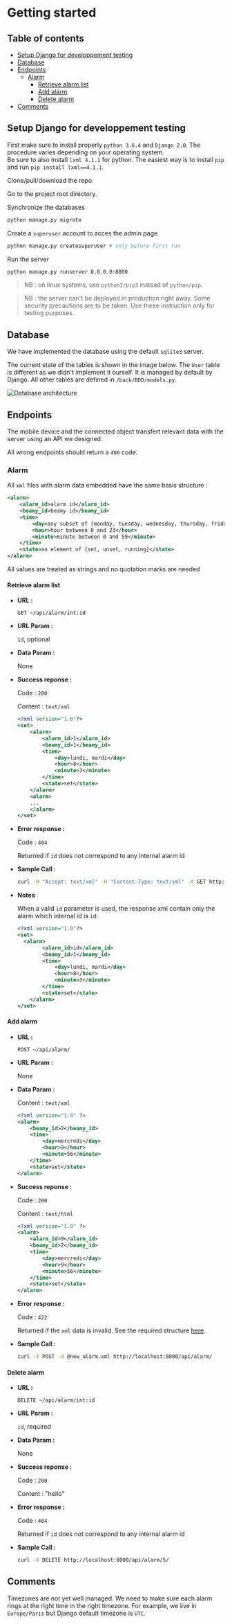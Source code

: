 # Getting started

## Table of contents

* [Setup Django for developpement testing](#setup-django-for-developpement-testing)
* [Database](#database)
* [Endpoints](#endpoints)
  * [Alarm](#alarm)
    * [Retrieve alarm list](#retrieve-alarm-list)
    * [Add alarm](#add-alarm)
    * [Delete alarm](#delete-alarm)
* [Comments](#comments)

## Setup Django for developpement testing

First make sure to install properly `python 3.6.4` and `Django 2.0`. The procedure varies depending on your operating system.<br>Be sure to also install `lxml 4.1.1` for python. The easiest way is to install `pip` and run `pip install lxml==4.1.1`.

Clone/pull/download the repo.

Go to the project root directory.

Synchronize the databases

```sh
python manage.py migrate
```

Create a `superuser` account to acces the admin page

```sh
python manage.py createsuperuser # only before first run
```

Run the server

```sh
python manage.py runserver 0.0.0.0:8000
```

> NB : on linux systems, use `python3/pip3` instead of `python/pip`.

> NB : the server can't be deployed in production right away. Some security precautions are to be taken. Use these instruction only for testing purposes.

## Database

We have implemented the database using the default `sqlite3` server.

The current state of the tables is shown in the image below. The `User` table is different as we didn't implement it ourself. It is managed by default by Django. All other tables are defined in `/back/BDD/models.py`.

![Database architecture](images/database.png)

## Endpoints

The mobile device and the connected object transfert relevant data with the server using an API we designed.

All wrong endpoints should return a `400` code.

### Alarm

All `xml` files with alarm data embedded have the same basis structure :

```xml
<alarm>
	<alarm_id>alarm id</alarm_id>
	<beamy_id>beamy id</beamy_id>
	<time>
		<day>any subset of {monday, tuesday, wednesday, thursday, friday, saturday, sunday}</day>
		<hour>hour between 0 and 23</hour>
		<minute>minute between 0 and 59</minute>
	</time>
	<state>an element of {set, unset, running}</state>
</alarm>
```

All values are treated as strings and no quotation marks are needed

#### Retrieve alarm list

* **URL :**


  `GET ~/api/alarm/int:id`

* **URL Param :**

  `id`, optional

* **Data Param :**

  None


* **Success reponse :**

  Code : `200`

  Content : `text/xml`

  ```xml
  <?xml version="1.0"?>
  <set>
      <alarm>
          <alarm_id>1</alarm_id>
          <beamy_id>1</beamy_id>
          <time>
              <day>lundi, mardi</day>
              <hour>8</hour>
              <minute>3</minute>
          </time>
          <state>set</state>
      </alarm>
      <alarm>
      ...
      </alarm>
  </set>
  ```

* **Error response :**

  Code : `404`

  Returned if `id` does not correspond to any internal alarm id

* **Sample Call :**

  ```sh
  curl -H "Accept: text/xml" -H "Content-Type: text/xml" -X GET http://localhost:8000/api/alarm/7/
  ```

* **Notes**

  When a valid `id` parameter is used, the response xml contain only the alarm which internal id is `id`:

  ```xml
  <?xml version="1.0"?>
  <set>
  	<alarm>
          <alarm_id>id</alarm_id>
          <beamy_id>1</beamy_id>
          <time>
              <day>lundi, mardi</day>
              <hour>8</hour>
              <minute>3</minute>
          </time>
          <state>set</state>
      </alarm>
  </set>
  ```


#### Add alarm

- **URL :**

  `POST ~/api/alarm/`

- **URL Param :**

  None

- **Data Param :**

  Content : `text/xml`

  ```xml
  <?xml version="1.0" ?> 
  <alarm>
      <beamy_id>2</beamy_id>
      <time>
          <day>mercredi</day>
          <hour>9</hour>
          <minute>56</minute>
      </time>
      <state>set</state>
  </alarm>
  ```


- **Success reponse :**

  Code : `200`

  Content :  `text/html`
  
  ```xml
  <?xml version="1.0" ?> 
  <alarm>
      <alarm_id>9</alarm_id>
      <beamy_id>2</beamy_id>
      <time>
          <day>mercredi</day>
          <hour>9</hour>
          <minute>56</minute>
      </time>
      <state>set</state>
  </alarm>
  ```

- **Error response :**

  Code : `422`

  Returned if the `xml` data is invalid. See the required structure [here](#alarm).

- **Sample Call :**

  ```sh
  curl -X POST -d @new_alarm.xml http://localhost:8000/api/alarm/
  ```


#### Delete alarm

- **URL :**

  `DELETE ~/api/alarm/int:id`

- **URL Param :**

  `id`, required

- **Data Param :**

  None


- **Success reponse :**

  Code : `200`

  Content :  "hello"

- **Error response :**

  Code : `404`

  Returned if `id` does not correspond to any internal alarm id

- **Sample Call :**

  ```sh
  curl -X DELETE http://localhost:8000/api/alarm/5/
  ```

## Comments

Timezones are not yet well managed. We need to make sure each alarm rings at the right time in the right timezone.
For example, we live in `Europe/Paris` but Django default timezone is `UTC`.